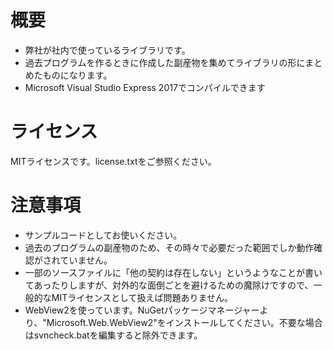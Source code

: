
# 概要
* 弊社が社内で使っているライブラリです。
* 過去プログラムを作るときに作成した副産物を集めてライブラリの形にまとめたものになります。
* Microsoft Visual Studio Express 2017でコンパイルできます

# ライセンス
MITライセンスです。license.txtをご参照ください。

# 注意事項
* サンプルコードとしてお使いください。
* 過去のプログラムの副産物のため、その時々で必要だった範囲でしか動作確認がされていません。
* 一部のソースファイルに「他の契約は存在しない」というようなことが書いてあったりしますが、対外的な面倒ごとを避けるための魔除けですので、一般的なMITライセンスとして扱えば問題ありません。
* WebView2を使っています。NuGetパッケージマネージャーより、"Microsoft.Web.WebView2"をインストールしてください。不要な場合はsvncheck.batを編集すると除外できます。

